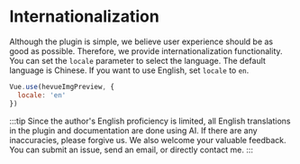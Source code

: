 # Internationalization

Although the plugin is simple, we believe user experience should be as good as possible. Therefore, we provide internationalization functionality. You can set the `locale` parameter to select the language. The default language is Chinese. If you want to use English, set `locale` to `en`.

```js
Vue.use(hevueImgPreview, {
  locale: 'en'
})
```

:::tip
Since the author's English proficiency is limited, all English translations in the plugin and documentation are done using AI. If there are any inaccuracies, please forgive us. We also welcome your valuable feedback. You can submit an issue, send an email, or directly contact me.
:::